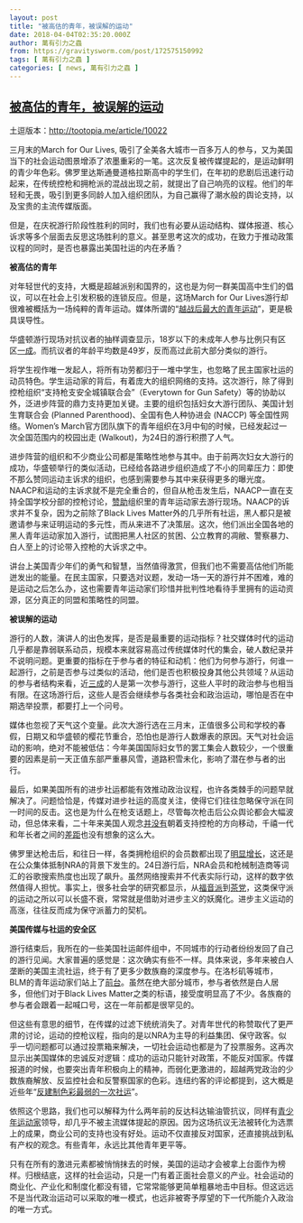 ```yaml
---
layout: post
title: "被高估的青年，被误解的运动"
date: 2018-04-04T02:35:20.000Z
author: 萬有引力之蟲
from: https://gravitysworm.com/post/172575150992
tags: [ 萬有引力之蟲 ]
categories: [ news, 萬有引力之蟲 ]
---
```

<!--1522809320000-->
[被高估的青年，被误解的运动](https://gravitysworm.com/post/172575150992)
------

<div>
<p>土逗版本：<a href="http://tootopia.me/article/10022" target="_blank">http://tootopia.me/article/10022</a></p><p>三月末的March for Our Lives, 吸引了全美各大城市一百多万人的参与，又为美国当下的社会运动图景增添了浓墨重彩的一笔。这次反复被传媒提起的，是运动鲜明的青少年色彩。佛罗里达斯通曼道格拉斯高中的学生们，在年初的悲剧后迅速行动起来，在传统控枪和拥枪派的混战出现之前，就提出了自己响亮的议程。他们的年轻和无畏，吸引到更多同龄人加入组织团队，为自己赢得了潮水般的舆论支持，以及宝贵的主流传媒版面。 <br/></p><p>但是，在庆祝游行阶段性胜利的同时，我们也有必要从运动结构、媒体报道、核心诉求等多个层面去反思这场胜利的意义。甚至思考这次的成功，在致力于推动政策议程的同时，是否也暴露出美国社运的内在矛盾？ </p><p><b>被高估的青年</b></p><p>对年轻世代的支持，大概是超越派别和国界的，这也是为何一群美国高中生们的倡议，可以在社会上引发积极的连锁反应。但是，这场March for Our Lives游行却很难被概括为一场纯粹的青年运动。媒体所谓的“<a href="https://www.vox.com/policy-and-politics/2018/3/26/17160646/march-for-our-lives-crowd-size-count" target="_blank">越战后最大的青年运动</a>”，更是极具误导性。  </p><p>华盛顿游行现场对抗议者的抽样调查显示，18岁以下的未成年人参与比例只有区区<a href="https://www.washingtonpost.com/news/monkey-cage/wp/2018/03/28/heres-who-actually-attended-the-march-for-our-lives-no-it-wasnt-mostly-young-people/?utm_term=.1d2f4a7d8304" target="_blank">一成</a>。而抗议者的年龄平均数是49岁，反而高过此前大部分类似的游行。  </p><p>将学生视作唯一发起人，将所有功劳都归于一堆中学生，也忽略了民主国家社运的动员特色。学生运动家的背后，有着庞大的组织网络的支持。这次游行，除了得到控枪组织“支持枪支安全城镇联合会”（Everytown for Gun Safety）等的协助以外，泛进步阵营的鼎力支持更加关键。主要的组织包括妇女大游行团队、美国计划生育联合会 (Planned Parenthood)、全国有色人种协进会 (NACCP) 等全国性网络。Women’s March官方团队旗下的青年组织在3月中旬的时候，已经发起过一次全国范围内的校园出走 (Walkout)，为24日的游行积攒了人气。 </p><p>进步阵营的组织和不少商业公司都是策略性地参与其中。由于前两次妇女大游行的成功，华盛顿举行的类似活动，已经给各路进步组织造成了不小的同辈压力：即使不那么赞同运动主诉求的组织，也感到需要参与其中来获得更多的曝光度。NAACP和运动的主诉求就不是完全重合的，但自从枪击发生后，NAACP一直在支持全国学校分部的控枪讨论，<a href="https://newsone.com/3785074/march-for-our-lives-2018-naacp-black-leaders-gun-violence/" target="_blank">赞助</a>组织里的青年运动家去游行现场。NAACP的诉求并不复杂，因为之前除了Black Lives Matter外的几乎所有社运，黑人都只是被邀请参与来证明运动的多元性，而从来进不了决策层。这次，他们派出全国各地的黑人青年运动家加入游行，试图把黑人社区的贫困、公立教育的凋敝、警察暴力、白人至上的讨论带入控枪的大诉求之中。 </p><p>讲台上美国青少年们的勇气和智慧，当然值得激赏，但我们也不需要高估他们所能迸发出的能量。在民主国家，只要选对议题，发动一场一天的游行并不困难，难的是运动之后怎么办，这也需要青年运动家们珍惜并批判性地看待手里拥有的运动资源，区分真正的同盟和策略性的同盟。 </p><p><b>被误解的运动</b></p><p>游行的人数，演讲人的出色发挥，是否是最重要的运动指标？社交媒体时代的运动几乎都是靠弱联系动员，规模本来就容易高过传统媒体时代的集会，破人数纪录并不说明问题。更重要的指标在于参与者的特征和动机：他们为何参与游行，何谁一起游行，之前是否参与过类似的活动，他们是否也积极投身其他公共领域？从运动的参与者结构来看，近<a href="https://www.washingtonpost.com/news/monkey-cage/wp/2018/03/28/heres-who-actually-attended-the-march-for-our-lives-no-it-wasnt-mostly-young-people/?utm_term=.1d2f4a7d8304" target="_blank">三成</a>的人是第一次参与游行，这些人平时的政治参与也相当有限。在这场游行后，这些人是否会继续参与各类社会和政治运动，哪怕是否在中期选举投票，都要打上一个问号。 </p><p>媒体也忽视了天气这个变量。此次大游行选在三月末，正值很多公司和学校的春假，日期又和华盛顿的樱花节重合，恐怕也是游行人数爆表的原因。天气对社会运动的影响，绝对不能被低估：今年美国国际妇女节的罢工集会人数较少，一个很重要的因素是前一天正值东部严重暴风雪，道路积雪未化，影响了潜在参与者的出行。 </p><p>最后，如果美国所有的进步社运都能有效推动政治议程，也许各类棘手的问题早就解决了。问题恰恰是，传媒对进步社运的高度关注，使得它们往往忽略保守派在同一时间的反击。这也是为什么在枪支话题上，尽管每次枪击后公众舆论都会大幅波动，但总体来看，二十年来美国人观念<a href="http://www.people-press.org/2017/06/22/public-views-about-guns/#generations" target="_blank">并没有</a>朝着支持控枪的方向移动，千禧一代和年长者之间的<a href="https://theintercept.com/2018/02/25/young-people-guns-marketing-video-games/" target="_blank">差距</a>也没有想象的这么大。 </p><p>佛罗里达枪击后，和往日一样，各类拥枪组织的会员数都出现了<a href="http://time.com/5176471/national-rifle-association-membership-florida-shooting/" target="_blank">明显增长</a>，这还是在公众集体抵制NRA的背景下发生的。24日游行后，NRA会员和枪械制造商等词汇的谷歌搜索热度也出现了飙升。虽然网络搜索并不代表实际行动，这样的数字依然值得人担忧。事实上，很多社会学的研究都显示，从<a href="https://www.amazon.com/American-Evangelicalism-Embattled-Christian-Smith/dp/0226764192" target="_blank">福音派</a>到<a href="https://link.springer.com/article/10.1007/s11133-015-9314-3" target="_blank">茶党</a>，这类保守派的运动之所以可以长盛不衰，常常就是借助对进步主义的妖魔化。进步主义运动的高涨，往往反而成为保守派蓄力的契机。 </p><p><b>美国传媒与社运的安全区</b></p><p>游行结束后，我所在的一些美国社运邮件组中，不同城市的行动者纷纷发回了自己的游行见闻。大家普遍的感觉是：这次确实有些不一样。具体来说，多年来被白人垄断的美国主流社运，终于有了更多少数族裔的深度参与。在洛杉矶等城市，BLM的青年运动家们站上了<a href="https://www.bustle.com/p/what-this-black-lives-matter-teen-activist-thinks-never-again-msd-misses-about-the-gun-debate-8587893" target="_blank">前台</a>。虽然在绝大部分城市，参与者依然是白人居多，但他们对于Black Lives Matter之类的标语，接受度明显高了不少。各族裔的参与者会跟着一起喊口号，这在一年前都是很罕见的。 </p><p>但这些有意思的细节，在传媒的过滤下统统消失了。对青年世代的称赞取代了更严肃的讨论，运动的控枪议程，指向的是以NRA为主导的利益集团、保守政客。似乎一切问题都可以通过投票箱来解决，一切社会运动也都是为了投票服务。这再次显示出美国媒体的忠诚反对逻辑：成功的运动只能针对政策，不能反对国家。传媒报道的时候，也要突出青年积极向上的精神，而弱化更激进的，超越两党政治的少数族裔解放、反监控社会和反警察国家的色彩。连纽约客的评论都提到，这大概是近些年“<a href="https://www.newyorker.com/news/dispatch/the-march-for-our-lives-presents-a-radical-new-model-for-youth-protest" target="_blank">反建制色彩最弱的一次社运</a>”。 </p><p>依照这个思路，我们也可以解释为什么两年前的反达科达输油管抗议，同样有<a href="https://www.nytimes.com/2017/01/31/magazine/the-youth-group-that-launched-a-movement-at-standing-rock.html" target="_blank">青少年运动家</a>领导，却几乎不被主流媒体提起的原因。因为这场抗议无法被转化为选票上的成果，商业公司的支持也没有好处。运动不仅直接反对国家，还直接挑战到私有产权的观念。有些青年，永远比其他青年更平等。 </p><p>只有在所有的激进元素都被悄悄抹去的时候，美国的运动才会被拿上台面作为榜样。归根结底，这样的社会运动，只是一门有着正面社会意义的产业。社会运动的商业化、产业化和制度化都没有错，它常常能够更简单粗暴地击中目标。但这远远不是当代政治运动可以采取的唯一模式，也远非被寄予厚望的下一代所能介入政治的唯一方式。 </p>
</div>
